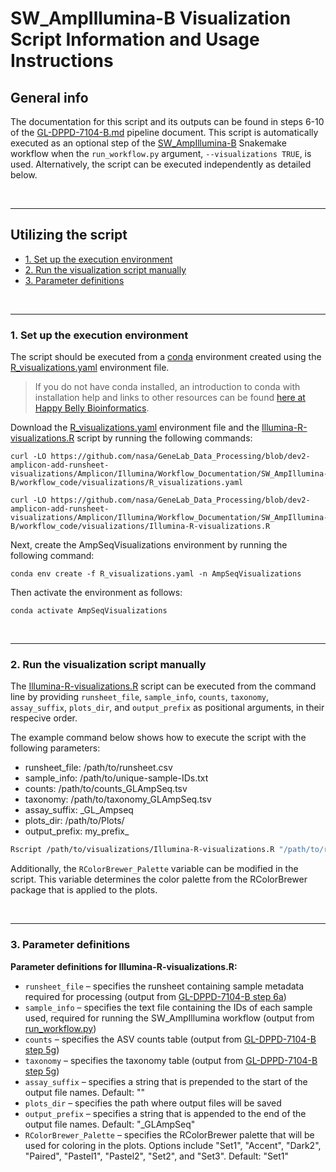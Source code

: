 # SW_AmpIllumina-B Visualization Script Information and Usage Instructions<!-- omit in toc -->


## General  info <!-- omit in toc -->
The documentation for this script and its outputs can be found in steps 6-10 of the [GL-DPPD-7104-B.md](https://github.com/nasa/GeneLab_Data_Processing/blob/master/Amplicon/Illumina/Pipeline_GL-DPPD-7104_Versions/GL-DPPD-7104-B.md) pipeline document. This script is automatically executed as an optional step of the [SW_AmpIllumina-B](../../) Snakemake workflow when the `run_workflow.py` argument, `--visualizations TRUE`, is used. Alternatively, the script can be executed independently as detailed below.

<br>

---

## Utilizing the script <!-- omit in toc -->


- [1. Set up the execution environment](#1-set-up-the-execution-environment)  
- [2. Run the visualization script manually](#2-run-the-visualization-script-manually)  
- [3. Parameter definitions](#3-parameter-definitions)

<br>

___

### 1. Set up the execution environment

The script should be executed from a [conda](https://docs.conda.io/en/latest/) environment created using the [R_visualizations.yaml](R_visualizations.yaml) environment file.
> If you do not have conda installed, an introduction to conda with installation help and links to other resources can be found [here at Happy Belly Bioinformatics](https://astrobiomike.github.io/unix/conda-intro).

Download the [R_visualizations.yaml](R_visualizations.yaml) environment file and the [Illumina-R-visualizations.R](Illumina-R-visualizations.R) script by running the following commands:

```
curl -LO https://github.com/nasa/GeneLab_Data_Processing/blob/dev2-amplicon-add-runsheet-visualizations/Amplicon/Illumina/Workflow_Documentation/SW_AmpIllumina-B/workflow_code/visualizations/R_visualizations.yaml

curl -LO https://github.com/nasa/GeneLab_Data_Processing/blob/dev2-amplicon-add-runsheet-visualizations/Amplicon/Illumina/Workflow_Documentation/SW_AmpIllumina-B/workflow_code/visualizations/Illumina-R-visualizations.R
```

Next, create the AmpSeqVisualizations environment by running the following command:

```
conda env create -f R_visualizations.yaml -n AmpSeqVisualizations
```

Then activate the environment as follows:

```
conda activate AmpSeqVisualizations
```


<br>

___

### 2. Run the visualization script manually  

The [Illumina-R-visualizations.R](./Illumina-R-visualizations.R) script can be executed from the command line by providing `runsheet_file`, `sample_info`, `counts`, `taxonomy`, `assay_suffix`, `plots_dir`, and `output_prefix` as positional arguments, in their respecive order.

The example command below shows how to execute the script with the following parameters:
 * runsheet_file: /path/to/runsheet.csv  
 * sample_info: /path/to/unique-sample-IDs.txt
 * counts: /path/to/counts_GLAmpSeq.tsv
 * taxonomy: /path/to/taxonomy_GLAmpSeq.tsv
 * assay_suffix: _GL_Ampseq
 * plots_dir: /path/to/Plots/
 * output_prefix: my_prefix_

```bash
Rscript /path/to/visualizations/Illumina-R-visualizations.R "/path/to/runsheet.csv" "/path/to/unique-sample-IDs.txt" "/path/to/counts_GLAmpSeq.tsv" "/path/to/taxonomy_GLAmpSeq.tsv" "_GL_Ampseq" "/path/to/Plots/" "my_prefix_"
```

Additionally, the `RColorBrewer_Palette` variable can be modified in the script.  This variable determines the color palette from the RColorBrewer package that is applied to the plots.

<br>

___

### 3. Parameter definitions 

**Parameter definitions for Illumina-R-visualizations.R:**
* `runsheet_file` – specifies the runsheet containing sample metadata required for processing (output from [GL-DPPD-7104-B step 6a](https://github.com/nasa/GeneLab_Data_Processing/blob/master/Amplicon/Illumina/Pipeline_GL-DPPD-7104_Versions/GL-DPPD-7104-B.md#6a-create-sample-runsheet))
* `sample_info` – specifies the text file containing the IDs of each sample used, required for running the SW_AmpIllumina workflow (output from [run_workflow.py](/Amplicon/Illumina/Workflow_Documentation/SW_AmpIllumina-B/README.md#5-additional-output-files))
* `counts` – specifies the ASV counts table (output from [GL-DPPD-7104-B step 5g](https://github.com/nasa/GeneLab_Data_Processing/blob/master/Amplicon/Illumina/Pipeline_GL-DPPD-7104_Versions/GL-DPPD-7104-B.md#5g-generating-and-writing-standard-outputs))
* `taxonomy` – specifies the taxonomy table (output from [GL-DPPD-7104-B step 5g](https://github.com/nasa/GeneLab_Data_Processing/blob/master/Amplicon/Illumina/Pipeline_GL-DPPD-7104_Versions/GL-DPPD-7104-B.md#5g-generating-and-writing-standard-outputs))
* `assay_suffix` – specifies a string that is prepended to the start of the output file names. Default: ""
* `plots_dir` – specifies the path where output files will be saved
* `output_prefix` – specifies a string that is appended to the end of the output file names. Default: "_GLAmpSeq"
* `RColorBrewer_Palette` – specifies the RColorBrewer palette that will be used for coloring in the plots. Options include "Set1", "Accent", "Dark2", "Paired", "Pastel1", "Pastel2", "Set2", and "Set3". Default: "Set1"
